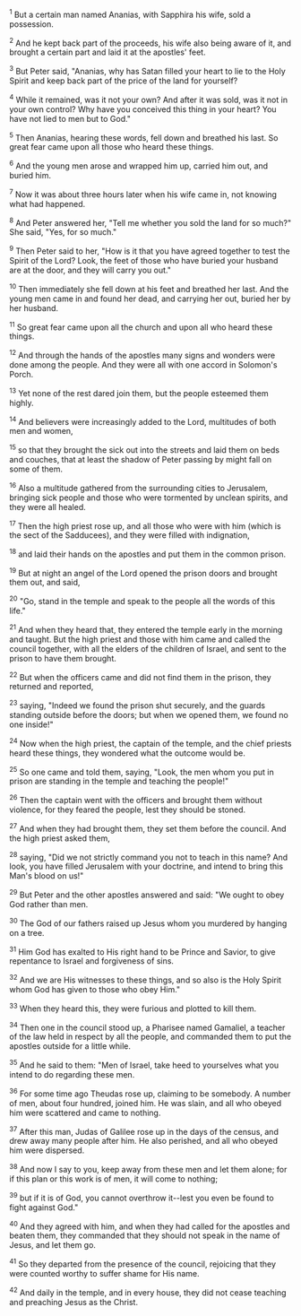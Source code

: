 <sup>1</sup> 
But a certain man named Ananias, with Sapphira his wife, sold a possession. 

<sup>2</sup> 
And he kept back part of the proceeds, his wife also being aware of it, and brought a certain part and laid it at the apostles' feet. 

<sup>3</sup> 
But Peter said, "Ananias, why has Satan filled your heart to lie to the Holy Spirit and keep back part of the price of the land for yourself? 

<sup>4</sup> 
While it remained, was it not your own? And after it was sold, was it not in your own control? Why have you conceived this thing in your heart? You have not lied to men but to God." 

<sup>5</sup> 
Then Ananias, hearing these words, fell down and breathed his last. So great fear came upon all those who heard these things. 

<sup>6</sup> 
And the young men arose and wrapped him up, carried him out, and buried him. 

<sup>7</sup> 
Now it was about three hours later when his wife came in, not knowing what had happened. 

<sup>8</sup> 
And Peter answered her, "Tell me whether you sold the land for so much?" She said, "Yes, for so much." 

<sup>9</sup> 
Then Peter said to her, "How is it that you have agreed together to test the Spirit of the Lord? Look, the feet of those who have buried your husband are at the door, and they will carry you out." 

<sup>10</sup> 
Then immediately she fell down at his feet and breathed her last. And the young men came in and found her dead, and carrying her out, buried her by her husband. 

<sup>11</sup> 
So great fear came upon all the church and upon all who heard these things.

<sup>12</sup> 
And through the hands of the apostles many signs and wonders were done among the people. And they were all with one accord in Solomon's Porch. 

<sup>13</sup> 
Yet none of the rest dared join them, but the people esteemed them highly. 

<sup>14</sup> 
And believers were increasingly added to the Lord, multitudes of both men and women, 

<sup>15</sup> 
so that they brought the sick out into the streets and laid them on beds and couches, that at least the shadow of Peter passing by might fall on some of them. 

<sup>16</sup> 
Also a multitude gathered from the surrounding cities to Jerusalem, bringing sick people and those who were tormented by unclean spirits, and they were all healed.

<sup>17</sup> 
Then the high priest rose up, and all those who were with him (which is the sect of the Sadducees), and they were filled with indignation, 

<sup>18</sup> 
and laid their hands on the apostles and put them in the common prison. 

<sup>19</sup> 
But at night an angel of the Lord opened the prison doors and brought them out, and said, 

<sup>20</sup> 
"Go, stand in the temple and speak to the people all the words of this life." 

<sup>21</sup> 
And when they heard that, they entered the temple early in the morning and taught. But the high priest and those with him came and called the council together, with all the elders of the children of Israel, and sent to the prison to have them brought.

<sup>22</sup> 
But when the officers came and did not find them in the prison, they returned and reported, 

<sup>23</sup> 
saying, "Indeed we found the prison shut securely, and the guards standing outside before the doors; but when we opened them, we found no one inside!" 

<sup>24</sup> 
Now when the high priest, the captain of the temple, and the chief priests heard these things, they wondered what the outcome would be. 

<sup>25</sup> 
So one came and told them, saying, "Look, the men whom you put in prison are standing in the temple and teaching the people!" 

<sup>26</sup> 
Then the captain went with the officers and brought them without violence, for they feared the people, lest they should be stoned. 

<sup>27</sup> 
And when they had brought them, they set them before the council. And the high priest asked them, 

<sup>28</sup> 
saying, "Did we not strictly command you not to teach in this name? And look, you have filled Jerusalem with your doctrine, and intend to bring this Man's blood on us!" 

<sup>29</sup> 
But Peter and the other apostles answered and said: "We ought to obey God rather than men. 

<sup>30</sup> 
The God of our fathers raised up Jesus whom you murdered by hanging on a tree. 

<sup>31</sup> 
Him God has exalted to His right hand to be Prince and Savior, to give repentance to Israel and forgiveness of sins. 

<sup>32</sup> 
And we are His witnesses to these things, and so also is the Holy Spirit whom God has given to those who obey Him." 

<sup>33</sup> 
When they heard this, they were furious and plotted to kill them. 

<sup>34</sup> 
Then one in the council stood up, a Pharisee named Gamaliel, a teacher of the law held in respect by all the people, and commanded them to put the apostles outside for a little while. 

<sup>35</sup> 
And he said to them: "Men of Israel, take heed to yourselves what you intend to do regarding these men. 

<sup>36</sup> 
For some time ago Theudas rose up, claiming to be somebody. A number of men, about four hundred, joined him. He was slain, and all who obeyed him were scattered and came to nothing. 

<sup>37</sup> 
After this man, Judas of Galilee rose up in the days of the census, and drew away many people after him. He also perished, and all who obeyed him were dispersed. 

<sup>38</sup> 
And now I say to you, keep away from these men and let them alone; for if this plan or this work is of men, it will come to nothing; 

<sup>39</sup> 
but if it is of God, you cannot overthrow it--lest you even be found to fight against God." 

<sup>40</sup> 
And they agreed with him, and when they had called for the apostles and beaten them, they commanded that they should not speak in the name of Jesus, and let them go. 

<sup>41</sup> 
So they departed from the presence of the council, rejoicing that they were counted worthy to suffer shame for His name. 

<sup>42</sup> 
And daily in the temple, and in every house, they did not cease teaching and preaching Jesus as the Christ.